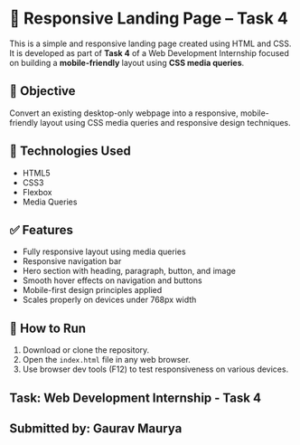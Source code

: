# 📱 Responsive Landing Page – Task 4

This is a simple and responsive landing page created using HTML and CSS. It is developed as part of **Task 4** of a Web Development Internship focused on building a **mobile-friendly** layout using **CSS media queries**.

## 🎯 Objective

Convert an existing desktop-only webpage into a responsive, mobile-friendly layout using CSS media queries and responsive design techniques.

## 🧰 Technologies Used

- HTML5  
- CSS3  
- Flexbox  
- Media Queries  



## ✅ Features

- Fully responsive layout using media queries
- Responsive navigation bar
- Hero section with heading, paragraph, button, and image
- Smooth hover effects on navigation and buttons
- Mobile-first design principles applied
- Scales properly on devices under 768px width

## 📐 How to Run

1. Download or clone the repository.
2. Open the `index.html` file in any web browser.
3. Use browser dev tools (F12) to test responsiveness on various devices.

## Task: Web Development Internship - Task 4 
## Submitted by: Gaurav Maurya
